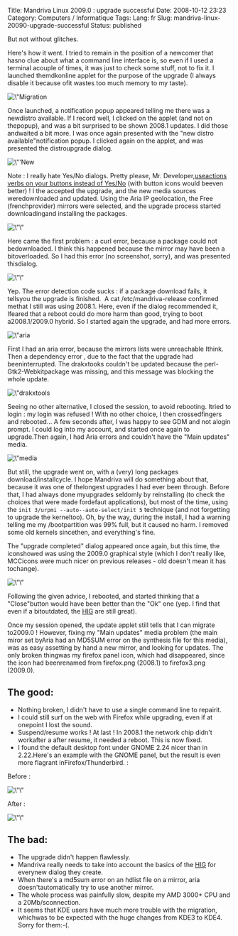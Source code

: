 Title: Mandriva Linux 2009.0 : upgrade successful
Date: 2008-10-12 23:23
Category: Computers / Informatique
Tags:
Lang: fr
Slug: mandriva-linux-20090-upgrade-successful
Status: published

But not without glitches.

Here's how it went. I tried to remain in the position of a newcomer that hasno clue about what a command line interface is, so even if I used a terminal acouple of times, it was just to check some stuff, not to fix it. I launched themdkonline applet for the purpose of the upgrade (I always disable it because ofit wastes too much memory to my taste).

![\\"Migration](/public/mandriva/migration_2009.0/migration-applet.png "\"Applet")

Once launched, a notification popup appeared telling me there was a newdistro available. If I record well, I clicked on the applet (and not on thepopup), and was a bit surprised to be shown 2008.1 updates. I did those andwaited a bit more. I was once again presented with the "new distro available"notification popup. I clicked again on the applet, and was presented the distroupgrade dialog.

![\\"'New](/public/mandriva/migration_2009.0/Capture-Une_nouvelle_distribution_stable_est_disponible.png "\"Une")

Note : I really hate Yes/No dialogs. Pretty please, Mr. Developer,[useactions verbs on your buttons instead of Yes/No](http://library.gnome.org/devel/hig-book/stable/controls-buttons.html.en) (with button icons would beeven better) ! I the accepted the upgrade, and the new media sources weredownloaded and updated. Using the Aria IP geolocation, the Free (frenchprovider) mirrors were selected, and the upgrade process started downloadingand installing the packages.

![\\"\\"](/public/mandriva/migration_2009.0/Capture-Mise_a_jour_de_la_distribution2.png "\"Mise")

Here came the first problem : a curl error, because a package could not bedownloaded. I think this happened because the mirror may have been a bitoverloaded. So I had this error (no screenshot, sorry), and was presented thisdialog.

![\\"\\"](/public/mandriva/migration_2009.0/Capture-Felicitations.png "\"Félicitations,")

Yep. The error detection code sucks : if a package download fails, it tellsyou the upgrade is finished.  A cat /etc/mandriva-release confirmed methat I still was using 2008.1. Here, even if the dialog recommended it, Ifeared that a reboot could do more harm than good, trying to boot a2008.1/2009.0 hybrid. So I started again the upgrade, and had more errors.

![\\"aria](/public/mandriva/migration_2009.0/Capture-gurpmi2.png "\"gurpmi,")

First I had an aria error, because the mirrors lists were unreachable Ithink. Then a dependency error , due to the fact that the upgrade had beeninterrupted. The drakxtooks couldn't be updated because the perl-Gtk2-Webkitpackage was missing, and this message was blocking the whole update.

![\\"drakxtools](/public/mandriva/migration_2009.0/Capture-Certains_paquetages_ne_peuvent_pas_etre_installes.png "\"Certains")

Seeing no other alternative, I closed the session, to avoid rebooting. Itried to login : my login was refused ! With no other choice, I then crossedfingers and rebooted... A few seconds after, I was happy to see GDM and not alogin prompt. I could log into my account, and started once again to upgrade.Then again, I had Aria errors and couldn't have the "Main updates" media.

![\\"media](/public/mandriva/migration_2009.0/Capture-Erreur-media.png "\"Erreur")

But still, the upgrade went on, with a (very) long packages download/installcycle. I hope Mandriva will do something about that, because it was one of thelongest upgrades I had ever been through. Before that, I had always done myupgrades seldomly by reinstalling (to check the choices that were made fordefaut applications), but most of the time, using the `init 3/urpmi --auto--auto-select/init 5` technique (and not forgetting to upgrade the kerneltoo). Oh, by the way, during the install, I had a warning telling me my /bootpartition was 99% full, but it caused no harm. I removed some old kernels sincethen, and everything's fine.

The "upgrade completed" dialog appeared once again, but this time, the iconshowed was using the 2009.0 graphical style (which I don't really like, MCCicons were much nicer on previous releases - old doesn't mean it has tochange).

![\\"\\"](/public/mandriva/migration_2009.0/Capture-Felicitations-1.png "\"Félicitations")

Following the given advice, I rebooted, and started thinking that a "Close"button would have been better than the "Ok" one (yep. I find that even if a bitoutdated, the [HIG](http://library.gnome.org/devel/hig-book/stable/) are still great).

Once my session opened, the update applet still tells that I can migrate to2009.0 ! However, fixing my "Main updates" media problem (the main miror set byAria had an MD5SUM error on the synthesis file for this media), was as easy assetting by hand a new mirror, and looking for updates. The only broken thingwas my firefox panel icon, which had disappeared, since the icon had beenrenamed from firefox.png (2008.1) to firefox3.png (2009.0).

The good:
---------

-   Nothing broken, I didn't have to use a single command line to repairit.
-   I could still surf on the web with Firefox while upgrading, even if at onepoint I lost the sound.
-   Suspend/resume works ! At last ! In 2008.1 the network chip didn't workafter a after resume, it needed a reboot. This is now fixed.
-   I found the default desktop font under GNOME 2.24 nicer than in 2.22.Here's an example with the GNOME panel, but the result is even more flagrant inFirefox/Thunderbird. :

Before :

![\\"\\"](/public/mandriva/migration_2009.0/menus-before.png "\"Menus")

After :

![\\"\\"](/public/mandriva/migration_2009.0/menus-after.png "\"Menus")

The bad:
--------

-   The upgrade didn't happen flawlessly.
-   Mandriva really needs to take into account the basics of the [HIG](http://library.gnome.org/devel/hig-book/stable/) for everynew dialog they create.
-   When there's a md5sum error on an hdlist file on a mirror, aria doesn'tautomatically try to use another mirror.
-   The whole process was painfully slow, despite my AMD 3000+ CPU and a 20Mb/sconnection.
-   It seems that KDE users have much more trouble with the migration, whichwas to be expected with the huge changes from KDE3 to KDE4. Sorry for them:-(.

